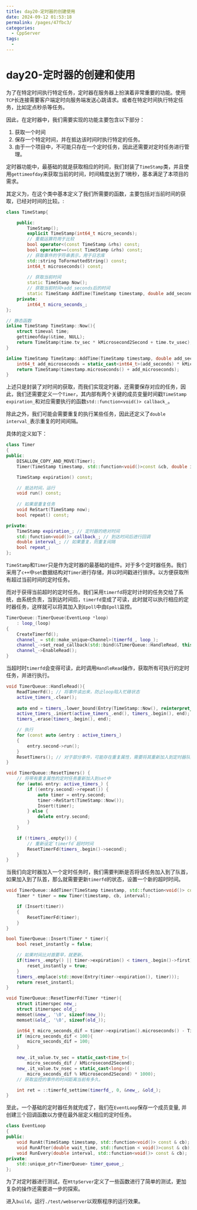 ```yaml
---
title: day20-定时器的创建使用
date: 2024-09-12 01:53:18
permalink: /pages/47fbc3/
categories:
  - CppServer
tags:
  - 
---
```

# day20-定时器的创建和使用

为了在特定时间执行特定任务，定时器在服务器上扮演着非常重要的功能。使用`TCP`长连接需要客户端定时向服务端发送心跳请求。或者在特定时间执行特定任务，比如定点秒杀等任务。

因此，在定时器中，我们需要实现的功能主要包含以下部分：
1. 获取一个时间
2. 保存一个特定时间，并在抵达该时间时执行特定的任务。
3. 由于一个项目中，不可能只存在一个定时任务，因此还需要对定时任务进行管理。

定时器功能中，最基础的就是获取相应的时间，我们封装了`TimeStamp`类，并且使用`gettimeofday`来获取当前的时间，时间精度达到了1微秒，基本满足了本项目的需求。

其定义为，在这个类中基本定义了我们所需要的函数，主要包括对当前时间的获取，已经对时间的比较。:
```c++
class TimeStamp{

    public:
        TimeStamp();
        explicit TimeStamp(int64_t micro_seconds);
        // 重载运算符用于比较
        bool operator<(const TimeStamp &rhs) const;
        bool operator==(const TimeStamp &rhs) const;
        // 获取事件的字符串表示，用于日志库
        std::string ToFormattedString() const;
        int64_t microseconds() const;
        
        // 获取当前时间
        static TimeStamp Now();
        // 获取当前时间+add_seconds后的时间
        static TimeStamp AddTime(TimeStamp timestamp, double add_seconds);
    private:
        int64_t micro_seconds_;
};

// 静态函数
inline TimeStamp TimeStamp::Now(){
    struct timeval time;
    gettimeofday(&time, NULL);
    return TimeStamp(time.tv_sec * kMicrosecond2Second + time.tv_usec);
}

inline TimeStamp TimeStamp::AddTime(TimeStamp timestamp, double add_seconds){
    int64_t add_microseconds = static_cast<int64_t>(add_seconds) * kMicrosecond2Second;   
    return TimeStamp(timestamp.microseconds() + add_microseconds);
}

```

上述只是封装了对时间的获取，而我们实现定时器，还需要保存对应的任务，因此，我们还需要定义一个`Timer`，其内部有两个关键的成员变量时间戳`TimeStamp expiration_`和对应需要执行的函数`std::function<void()> callback_`。

除此之外，我们可能会需要重复的执行某些任务，因此还定义了`double interval_`表示重复的时间间隔。

具体的定义如下：

```c++
class Timer
{
public:
    DISALLOW_COPY_AND_MOVE(Timer);
    Timer(TimeStamp timestamp, std::function<void()>const &cb, double interval);

    TimeStamp expiration() const;

    // 抵达时间，运行
    void run() const;
    
    // 如果是重复任务
    void ReStart(TimeStamp now);
    bool repeat() const;

private:
    TimeStamp expiration_; // 定时器的绝对时间
    std::function<void()> callback_; // 到达时间后进行回调
    double interval_; // 如果重复，则重复间隔
    bool repeat_;
};
```

`TimeStamp`和`Timer`只是作为定时器的最基础的组件。对于多个定时器任务。我们采用了`c++`中`set`数据结构对`Timer`进行存储，并以时间戳进行排序。以方便获取所有超过当前时间的定时任务。

而对于获得当前超时的定时任务。我们采用`timerfd`将定时计时的任务交给了系统，由系统负责，当到达时间后，`timerfd`变成了可读，此时就可以执行相应的定时器任务，这样就可以将其加入到`Epoll`中由`Epoll`监控。

```c++
TimerQueue::TimerQueue(EventLoop *loop)
    : loop_(loop)
{
    CreateTimerfd();
    channel_ = std::make_unique<Channel>(timerfd_, loop_);
    channel_->set_read_callback(std::bind(&TimerQueue::HandleRead, this));
    channel_->EnableRead();
}
```

当超时时`timerfd`会变得可读，此时调用`HandleRead`操作，获取所有可执行的定时任务，并进行执行。
```c++
void TimerQueue::HandleRead(){
    ReadTimerFd(); // 将事件读出来，防止loop陷入忙碌状态
    active_timers_.clear(); 
    
    auto end = timers_.lower_bound(Entry(TimeStamp::Now(), reinterpret_cast<Timer *>(UINTPTR_MAX)));
    active_timers_.insert(active_timers_.end(), timers_.begin(), end); // 将所有超时事件放入到激活序列中
    timers_.erase(timers_.begin(), end);

    // 执行
    for (const auto &entry : active_timers_)
    {
        entry.second->run();
    }
    ResetTimers(); // 对于部分事件，可能存在重复属性，需要将其重新加入到定时器队列中，并且需要重新设定`timerfd`超时时间
}

void TimerQueue::ResetTimers() {
    // 将带有重复属性的定时任务重新加入到set中
    for (auto& entry: active_timers_) {
        if ((entry.second)->repeat()) {
            auto timer = entry.second;
            timer->ReStart(TimeStamp::Now());
            Insert(timer);
        } else {
            delete entry.second;
        }
    } 

    if (!timers_.empty()) {
        // 重新设定`timerfd`超时时间
        ResetTimerFd(timers_.begin()->second);
    }
}
```

当我们向定时器加入一个定时任务时，我们需要判断是否将该任务加入到了队首，如果加入到了队首，那么就需要更新`timerfd`的状态，设置一个新的超时时间。

```c++
void TimerQueue::AddTimer(TimeStamp timestamp, std::function<void()> const &cb, double interval){
    Timer * timer = new Timer(timestamp, cb, interval);

    if (Insert(timer))
    {
        ResetTimerFd(timer);
    }
}

bool TimerQueue::Insert(Timer * timer){
    bool reset_instantly = false;

    // 如果时间比对首要早，就更新。
    if(timers_.empty() || timer->expiration() < timers_.begin()->first){
        reset_instantly = true;
    }
    timers_.emplace(std::move(Entry(timer->expiration(), timer)));
    return reset_instantl;
}

void TimerQueue::ResetTimerFd(Timer *timer){
    struct itimerspec new_;
    struct itimerspec old_;
    memset(&new_, '\0', sizeof(new_));
    memset(&old_, '\0', sizeof(old_));

    int64_t micro_seconds_dif = timer->expiration().microseconds() - TimeStamp::Now().microseconds();
    if (micro_seconds_dif < 100){
        micro_seconds_dif = 100;
    }

    new_.it_value.tv_sec = static_cast<time_t>(
        micro_seconds_dif / kMicrosecond2Second);
    new_.it_value.tv_nsec = static_cast<long>((
        micro_seconds_dif % kMicrosecond2Second) * 1000);
    // 获取监控的事件的时间距离当前有多久。

    int ret = ::timerfd_settime(timerfd_, 0, &new_, &old_);
}
```

至此，一个基础的定时器任务就完成了，我们在`EventLoop`保存一个成员变量, 并创建三个回调函数以方便在最外层定义相应的定时任务。
```c++
class EventLoop
{
public: 
    void RunAt(TimeStamp timestamp, std::function<void()> const & cb);
    void RunAfter(double wait_time, std::function < void()>const & cb);
    void RunEvery(double interval, std::function<void()> const & cb);
private:
    std::unique_ptr<TimerQueue> timer_queue_;
};
```


为了对定时器进行测试，在`HttpServer`定义了一些函数进行了简单的测试，更加复杂的操作还需要进一步的探索。

进入`build`，运行`./test/webserver`以观察程序的运行效果。